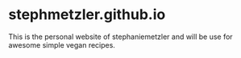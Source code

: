 # stephmetzler.github.io
This is the personal website of stephaniemetzler and will be use for awesome simple vegan recipes.
